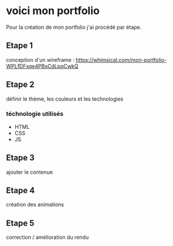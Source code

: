 # voici mon portfolio

Pour la création de mon portfolio j'ai procédé par étape.

## Etape 1 
conception d'un wireframe : https://whimsical.com/mon-portfolio-WPLfDFxqe4PBsCdLpqCwkQ

## Etape 2
définir le thème, les couleurs et les technologies
### téchnologie utilisés

- HTML
- CSS
- JS

## Etape 3
ajouter le contenue

## Etape 4
création des animations

## Etape 5
correction / amélioration du rendu



